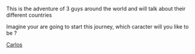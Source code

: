 
This is the adventure of 3 guys around the world and will talk about their different countries 

Imagine your are going to start this journey, which caracter will you like to be ?

[Carlos](./Carlos.md)
